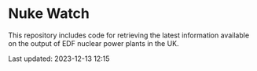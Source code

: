 # Nuke Watch

This repository includes code for retrieving the latest information available on the output of EDF nuclear power plants in the UK.

Last updated: 2023-12-13 12:15